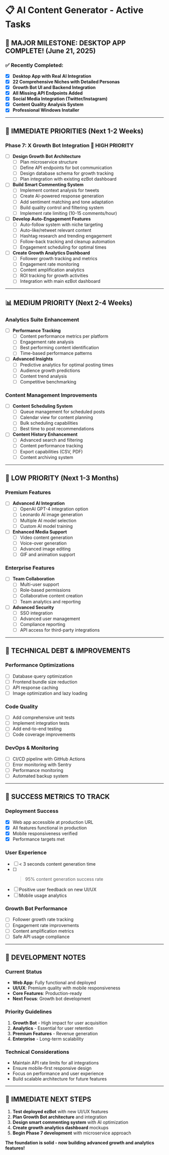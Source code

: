 # 📋 AI Content Generator - Active Tasks

## 🎉 **MAJOR MILESTONE: DESKTOP APP COMPLETE!** (June 21, 2025)

### ✅ **Recently Completed:**
- [x] **Desktop App with Real AI Integration**
- [x] **22 Comprehensive Niches with Detailed Personas**
- [x] **Growth Bot UI and Backend Integration**
- [x] **All Missing API Endpoints Added**
- [x] **Social Media Integration (Twitter/Instagram)**
- [x] **Content Quality Analysis System**
- [x] **Professional Windows Installer**

---

## 🚀 **IMMEDIATE PRIORITIES** (Next 1-2 Weeks)

### **Phase 7: X Growth Bot Integration** 🤖 HIGH PRIORITY
- [ ] **Design Growth Bot Architecture**
  - [ ] Plan microservice structure
  - [ ] Define API endpoints for bot communication
  - [ ] Design database schema for growth tracking
  - [ ] Plan integration with existing ezBot dashboard

- [ ] **Build Smart Commenting System**
  - [ ] Implement context analysis for tweets
  - [ ] Create AI-powered response generation
  - [ ] Add sentiment matching and tone adaptation
  - [ ] Build quality control and filtering system
  - [ ] Implement rate limiting (10-15 comments/hour)

- [ ] **Develop Auto-Engagement Features**
  - [ ] Auto-follow system with niche targeting
  - [ ] Auto-like/retweet relevant content
  - [ ] Hashtag research and trending engagement
  - [ ] Follow-back tracking and cleanup automation
  - [ ] Engagement scheduling for optimal times

- [ ] **Create Growth Analytics Dashboard**
  - [ ] Follower growth tracking and metrics
  - [ ] Engagement rate monitoring
  - [ ] Content amplification analytics
  - [ ] ROI tracking for growth activities
  - [ ] Integration with main ezBot dashboard

---

## 📊 **MEDIUM PRIORITY** (Next 2-4 Weeks)

### **Analytics Suite Enhancement**
- [ ] **Performance Tracking**
  - [ ] Content performance metrics per platform
  - [ ] Engagement rate analysis
  - [ ] Best performing content identification
  - [ ] Time-based performance patterns

- [ ] **Advanced Insights**
  - [ ] Predictive analytics for optimal posting times
  - [ ] Audience growth predictions
  - [ ] Content trend analysis
  - [ ] Competitive benchmarking

### **Content Management Improvements**
- [ ] **Content Scheduling System**
  - [ ] Queue management for scheduled posts
  - [ ] Calendar view for content planning
  - [ ] Bulk scheduling capabilities
  - [ ] Best time to post recommendations

- [ ] **Content History Enhancement**
  - [ ] Advanced search and filtering
  - [ ] Content performance tracking
  - [ ] Export capabilities (CSV, PDF)
  - [ ] Content archiving system

---

## 💎 **LOW PRIORITY** (Next 1-3 Months)

### **Premium Features**
- [ ] **Advanced AI Integration**
  - [ ] OpenAI GPT-4 integration option
  - [ ] Leonardo AI image generation
  - [ ] Multiple AI model selection
  - [ ] Custom AI model training

- [ ] **Enhanced Media Support**
  - [ ] Video content generation
  - [ ] Voice-over generation
  - [ ] Advanced image editing
  - [ ] GIF and animation support

### **Enterprise Features**
- [ ] **Team Collaboration**
  - [ ] Multi-user support
  - [ ] Role-based permissions
  - [ ] Collaborative content creation
  - [ ] Team analytics and reporting

- [ ] **Advanced Security**
  - [ ] SSO integration
  - [ ] Advanced user management
  - [ ] Compliance reporting
  - [ ] API access for third-party integrations

---

## 🔧 **TECHNICAL DEBT & IMPROVEMENTS**

### **Performance Optimizations**
- [ ] Database query optimization
- [ ] Frontend bundle size reduction
- [ ] API response caching
- [ ] Image optimization and lazy loading

### **Code Quality**
- [ ] Add comprehensive unit tests
- [ ] Implement integration tests
- [ ] Add end-to-end testing
- [ ] Code coverage improvements

### **DevOps & Monitoring**
- [ ] CI/CD pipeline with GitHub Actions
- [ ] Error monitoring with Sentry
- [ ] Performance monitoring
- [ ] Automated backup system

---

## 🎯 **SUCCESS METRICS TO TRACK**

### **Deployment Success**
- [x] Web app accessible at production URL
- [x] All features functional in production
- [x] Mobile responsiveness verified
- [x] Performance targets met

### **User Experience**
- [ ] < 3 seconds content generation time
- [ ] > 95% content generation success rate
- [ ] Positive user feedback on new UI/UX
- [ ] Mobile usage analytics

### **Growth Bot Performance**
- [ ] Follower growth rate tracking
- [ ] Engagement rate improvements
- [ ] Content amplification metrics
- [ ] Safe API usage compliance

---

## 📝 **DEVELOPMENT NOTES**

### **Current Status**
- **Web App**: Fully functional and deployed
- **UI/UX**: Premium quality with mobile responsiveness
- **Core Features**: Production-ready
- **Next Focus**: Growth bot development

### **Priority Guidelines**
1. **Growth Bot** - High impact for user acquisition
2. **Analytics** - Essential for user retention
3. **Premium Features** - Revenue generation
4. **Enterprise** - Long-term scalability

### **Technical Considerations**
- Maintain API rate limits for all integrations
- Ensure mobile-first responsive design
- Focus on performance and user experience
- Build scalable architecture for future features

---

## 🚀 **IMMEDIATE NEXT STEPS**

1. **Test deployed ezBot** with new UI/UX features
2. **Plan Growth Bot architecture** and integration
3. **Design smart commenting system** with AI optimization
4. **Create growth analytics dashboard** mockups
5. **Begin Phase 7 development** with microservice approach

**The foundation is solid - now building advanced growth and analytics features!**
